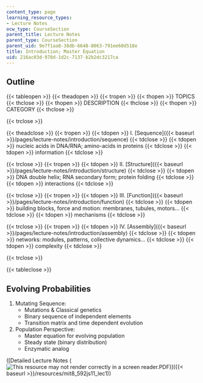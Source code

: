 ```yaml
---
content_type: page
learning_resource_types:
- Lecture Notes
ocw_type: CourseSection
parent_title: Lecture Notes
parent_type: CourseSection
parent_uid: 9e7f1aa8-38db-6648-8063-791ee60d518e
title: Introduction; Master Equation
uid: 216ac03d-978d-1d2c-7137-b2b2dc3217ca
---
```


Outline
-------

{{< tableopen >}}
{{< theadopen >}}
{{< tropen >}}
{{< thopen >}}
TOPICS
{{< thclose >}}
{{< thopen >}}
DESCRIPTION
{{< thclose >}}
{{< thopen >}}
CATEGORY
{{< thclose >}}

{{< trclose >}}

{{< theadclose >}}
{{< tropen >}}
{{< tdopen >}}
I. [Sequence]({{< baseurl >}}/pages/lecture-notes/introduction/sequence)
{{< tdclose >}}
{{< tdopen >}}
nucleic acids in DNA/RNA; amino-acids in proteins
{{< tdclose >}}
{{< tdopen >}}
information
{{< tdclose >}}

{{< trclose >}}
{{< tropen >}}
{{< tdopen >}}
II. [Structure]({{< baseurl >}}/pages/lecture-notes/introduction/structure)
{{< tdclose >}}
{{< tdopen >}}
DNA double helix; RNA secondary form; protein folding
{{< tdclose >}}
{{< tdopen >}}
interactions
{{< tdclose >}}

{{< trclose >}}
{{< tropen >}}
{{< tdopen >}}
III. [Function]({{< baseurl >}}/pages/lecture-notes/introduction/function)
{{< tdclose >}}
{{< tdopen >}}
building blocks, force and motion: membranes, tubules, motors…
{{< tdclose >}}
{{< tdopen >}}
mechanisms
{{< tdclose >}}

{{< trclose >}}
{{< tropen >}}
{{< tdopen >}}
IV. [Assembly]({{< baseurl >}}/pages/lecture-notes/introduction/assembly)
{{< tdclose >}}
{{< tdopen >}}
networks: modules, patterns, collective dynamics…
{{< tdclose >}}
{{< tdopen >}}
complexity
{{< tdclose >}}

{{< trclose >}}

{{< tableclose >}}

Evolving Probabilities
----------------------

1.  Mutating Sequence:
    *   Mutations & Classical genetics
    *   Binary sequence of independent elements
    *   Transition matrix and time dependent evolution
2.  Population Perspective:
    *   Master equation for evolving population
    *   Steady state (binary distribution)
    *   Enzymatic analog

([Detailed Lecture Notes (![This resource may not render correctly in a screen reader.](/images/inacessible.gif)PDF)]({{< baseurl >}}/resources/mit8_592js11_lec1))
